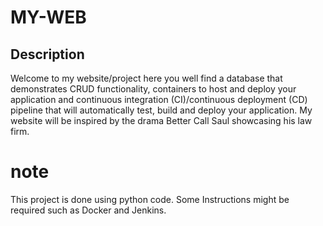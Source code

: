 # MY-WEB




## Description

Welcome to my website/project here you well find a database that demonstrates CRUD functionality, containers to host and deploy your application and continuous integration (CI)/continuous deployment (CD) pipeline that will automatically test, build and deploy your application. My website will be inspired by the drama Better Call Saul showcasing his law firm.


# note 

This project is done using python code. Some Instructions might be required such as Docker and Jenkins. 
